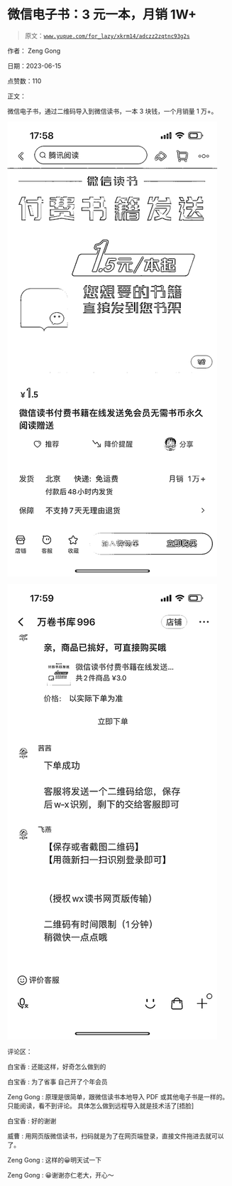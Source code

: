 # 微信电子书：3 元一本，月销 1W+

> 原文：[`www.yuque.com/for_lazy/xkrm14/adczz2zqtnc93g2s`](https://www.yuque.com/for_lazy/xkrm14/adczz2zqtnc93g2s)

作者： Zeng Gong

日期：2023-06-15

点赞数：110

正文：

微信电子书，通过二维码导入到微信读书，一本 3 块钱，一个月销量 1 万+。

![](img/00c8aab440b66316f4cfc60668c25f4d.png)

![](img/0d613fc64eb058b2354e97e12f5e28b5.png)

评论区：

白宝香 : 还能这样，好奇怎么做到的

白宝香 : 为了省事 自己开了个年会员

Zeng Gong : 原理是很简单，跟微信读书本地导入 PDF 或其他电子书是一样的。只能阅读，看不到评论。 具体怎么做到远程导入就是技术活了[捂脸]

白宝香 : 好的谢谢

威曹 : 用网页版微信读书，扫码就是为了在网页端登录，直接文件拖进去就可以了。

Zeng Gong : 这样的😀明天试一下

Zeng Gong : 😀谢谢亦仁老大，开心～

